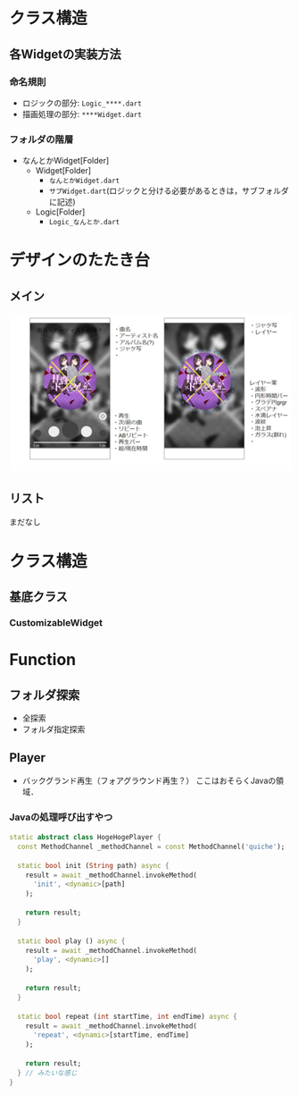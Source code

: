 # クラス構造
## 各Widgetの実装方法
### 命名規則
* ロジックの部分: ``Logic_****.dart``
* 描画処理の部分: ``****Widget.dart``

### フォルダの階層
* なんとかWidget[Folder]
  * Widget[Folder]
    * ``なんとかWidget.dart``
    * ``サブWidget.dart``(ロジックと分ける必要があるときは，サブフォルダに記述)
  * Logic[Folder]
    * ``Logic_なんとか.dart``

# デザインのたたき台
## メイン
![たたき台1](image/tataki_1.jpg)
## リスト
まだなし

# クラス構造
## 基底クラス
### CustomizableWidget

# Function
## フォルダ探索
* 全探索
* フォルダ指定探索

## Player
* バックグランド再生（フォアグラウンド再生？）
ここはおそらくJavaの領域．
### Javaの処理呼び出すやつ
```dart
static abstract class HogeHogePlayer {
  const MethodChannel _methodChannel = const MethodChannel('quiche');

  static bool init (String path) async {
    result = await _methodChannel.invokeMethod(
      'init', <dynamic>[path]
    );

    return result;
  }

  static bool play () async {
    result = await _methodChannel.invokeMethod(
      'play', <dynamic>[]
    );

    return result;
  }

  static bool repeat (int startTime, int endTime) async {
    result = await _methodChannel.invokeMethod(
      'repeat', <dynamic>[startTime, endTime]
    );

    return result;
  } // みたいな感じ
}
```
